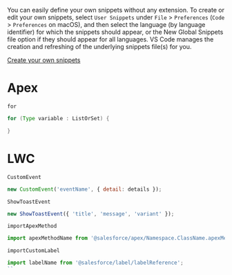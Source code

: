 You can easily define your own snippets without any extension. To create or edit your own snippets, select `User Snippets` under `File` > `Preferences` (`Code` > `Preferences` on macOS), and then select the language (by language identifier) for which the snippets should appear, or the New Global Snippets file option if they should appear for all languages. VS Code manages the creation and refreshing of the underlying snippets file(s) for you.

[Create your own snippets](https://code.visualstudio.com/docs/editor/userdefinedsnippets)
# Apex

`for`

```java
for (Type variable : ListOrSet) {

}
```

# LWC

`CustomEvent`

```js
new CustomEvent('eventName', { detail: details });
```

`ShowToastEvent`

```js
new ShowToastEvent({ 'title', 'message', 'variant' });
```

`importApexMethod`

```js
import apexMethodName from '@salesforce/apex/Namespace.ClassName.apexMethodReference';
```

`importCustomLabel`

```js
import labelName from '@salesforce/label/labelReference';
``
